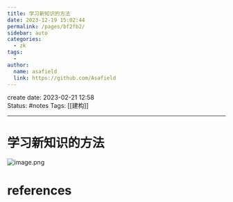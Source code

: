 ```yaml
---
title: 学习新知识的方法
date: 2023-12-19 15:02:44
permalink: /pages/bf2fb2/
sidebar: auto
categories:
  - zk
tags:
  - 
author: 
  name: asafield
  link: https://github.com/Asafield
---
```

create date: 2023-02-21 12:58  
Status: #notes
Tags: [[建构]]

---

# 学习新知识的方法  

![image.png](https://pic-1312640559.cos.ap-chengdu.myqcloud.com/img/20230221125851.png)

# references